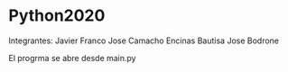 # Python2020
Integrantes: Javier Franco Jose Camacho Encinas
             Bautisa Jose Bodrone

El progrma se abre desde main.py
